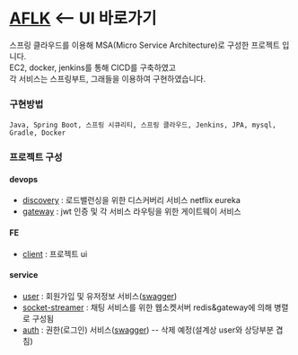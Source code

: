 # [AFLK](http://52.79.162.165:3000/chat/login) <-- UI 바로가기
  스프링 클라우드를 이용해 MSA(Micro Service Architecture)로 구성한 프로젝트 입니다.  
  EC2, docker, jenkins를 통해 CICD를 구축하였고  
  각 서비스는 스프링부트, 그래들을 이용하여 구현하였습니다.  

### 구현방법
```
Java, Spring Boot, 스프링 시큐리티, 스프링 클라우드, Jenkins, JPA, mysql, Gradle, Docker
```
### 프로젝트 구성

#### devops
* [discovery](https://github.com/jaebum7396/discovery) : 로드밸런싱을 위한 디스커버리 서비스 netflix eureka
* [gateway](https://github.com/jaebum7396/gateway) : jwt 인증 및 각 서비스 라우팅을 위한 게이트웨이 서비스

#### FE
* [client](http://52.79.162.165:3000/chat/login) : 프로젝트 ui

#### service
* [user](https://github.com/jaebum7396/user) : 회원가입 및 유저정보 서비스([swagger](http://52.79.162.165:8000/user/swagger-ui/))
* [socket-streamer](https://github.com/jaebum7396/socket-streamer) : 채팅 서비스를 위한 웹소켓서버 redis&gateway에 의해 병렬로 구성됨
* [auth](https://github.com/jaebum7396/auth) : 권한(로그인) 서비스([swagger](http://52.79.162.165:8000/auth/swagger-ui/)) -- 삭제 예정(설계상 user와 상당부분 겹침)
